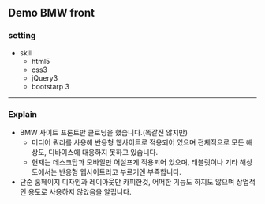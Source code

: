 ## Demo BMW front

### setting
  - skill
    * html5
    * css3
    * jQuery3
    * bootstarp 3
-----------------

### Explain
  - BMW 사이트 프론트만 클로닝을 했습니다.(똑같진 않지만)
    * 미디어 쿼리를 사용해 반응형 웹사이트로 적용되어 있으며 전체적으로 모든 해상도, 디바이스에 대응하지 못하고 있습니다.
    * 현재는 데스크탑과 모바일만 어설프게 적용되어 있으며, 태블릿이나 기타 해상도에서는 반응형 웹사이트라고 부르기엔 부족합니다.
  - 단순 홈페이지 디자인과 레이아웃만 카피한것, 어떠한 기능도 하지도 않으며 상업적인 용도로 사용하지 않았음을 알립니다.
